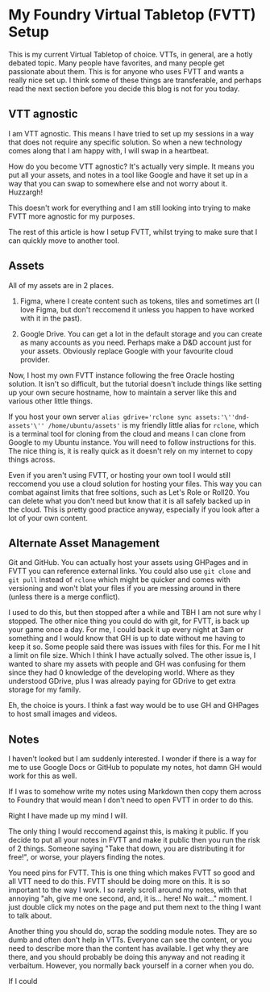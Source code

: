 # My Foundry Virtual Tabletop (FVTT) Setup

This is my current Virtual Tabletop of choice. VTTs, in general, are a hotly debated topic. Many people have favorites, and many people get passionate about them. This is for anyone who uses FVTT and wants a really nice set up. I think some of these things are transferable, and perhaps read the next section before you decide this blog is not for you today.

## VTT agnostic

I am VTT agnostic. This means I have tried to set up my sessions in a way that does not require any specific solution. So when a new technology comes along that I am happy with, I will swap in a heartbeat.

How do you become VTT agnostic? It's actually very simple. It means you put all your assets, and notes in a tool like Google and have it set up in a way that you can swap to somewhere else and not worry about it. Huzzargh!

This doesn't work for everything and I am still looking into trying to make FVTT more agnostic for my purposes.

The rest of this article is how I setup FVTT, whilst trying to make sure that I can quickly move to another tool.

## Assets

All of my assets are in 2 places.

1. Figma, where I create content such as tokens, tiles and sometimes art (I love Figma, but don't reccomend it unless you happen to have worked with it in the past).

2. Google Drive. You can get a lot in the default storage and you can create as many accounts as you need. Perhaps make a D&D account just for your assets. Obviously replace Google with your favourite cloud provider.

Now, I host my own FVTT instance following the free Oracle hosting solution. It isn't so difficult, but the tutorial doesn't include things like setting up your own secure hostname, how to maintain a server like this and various other little things.

If you host your own server `alias gdrive='rclone sync assets:'\''dnd-assets'\'' /home/ubuntu/assets'` is my friendly little alias for `rclone`, which is a terminal tool for cloning from the cloud and means I can clone from Google to my Ubuntu instance. You will need to follow instructions for this. The nice thing is, it is really quick as it doesn't rely on my internet to copy things across.

Even if you aren't using FVTT, or hosting your own tool I would still reccomend you use a cloud solution for hosting your files. This way you can combat against limits that free soltions, such as Let's Role or Roll20. You can delete what you don't need but know that it is all safely backed up in the cloud. This is pretty good practice anyway, especially if you look after a lot of your own content.

## Alternate Asset Management

Git and GitHub. You can actually host your assets using GHPages and in FVTT you can reference external links. You could also use `git clone` and `git pull` instead of `rclone` which might be quicker and comes with versioning and won't blat your files if you are messing around in there (unless there is a merge conflict).

I used to do this, but then stopped after a while and TBH I am not sure why I stopped. The other nice thing you could do with git, for FVTT, is back up your game once a day. For me, I could back it up every night at 3am or something and I would know that GH is up to date without me having to keep it so. Some people said there was issues with files for this. For me I hit a limit on file size. Which I think I have actually solved. The other issue is, I wanted to share my assets with people and GH was confusing for them since they had 0 knowledge of the developing world. Where as they understood GDrive, plus I was already paying for GDrive to get extra storage for my family.

Eh, the choice is yours. I think a fast way would be to use GH and GHPages to host small images and videos.

## Notes

I haven't looked but I am suddenly interested. I wonder if there is a way for me to use Google Docs or GitHub to populate my notes, hot damn GH would work for this as well.

If I was to somehow write my notes using Markdown then copy them across to Foundry that would mean I don't need to open FVTT in order to do this.

Right I have made up my mind I will.

The only thing I would reccomend against this, is making it public. If you decide to put all your notes in FVTT and make it public then you run the risk of 2 things. Someone saying "Take that down, you are distributing it for free!", or worse, your players finding the notes.

You need pins for FVTT. This is one thing which makes FVTT so good and all VTT need to do this. FVTT should be doing more on this. It is so important to the way I work. I so rarely scroll around my notes, with that annoying "ah, give me one second, and, it is... here! No wait..." moment. I just double click my notes on the page and put them next to the thing I want to talk about.

Another thing you should do, scrap the sodding module notes. They are so dumb and often don't help in VTTs. Everyone can see the content, or you need to describe more than the content has available. I get why they are there, and you should probably be doing this anyway and not reading it verbaitum. However, you normally back yourself in a corner when you do.

If I could 